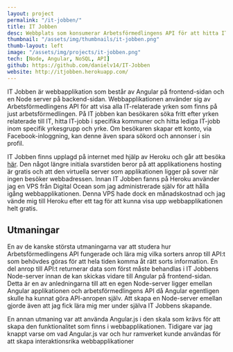 ```yaml
---
layout: project
permalink: "/it-jobben/"
title: IT Jobben
desc: Webbplats som konsumerar Arbetsförmedlingens API för att hitta IT-jobb
thumbnail: "/assets/img/thumbnails/it-jobben.png"
thumb-layout: left
image: "/assets/img/projects/it-jobben.png"
tech: [Node, Angular, NoSQL, API]
github: https://github.com/danielv14/IT-Jobben
website: http://itjobben.herokuapp.com/
---
```

IT Jobben är webbapplikation som består av Angular på frontend-sidan och en Node server på backend-sidan. Webbapplikationen använder sig av Arbetsförmedlingens API för att visa alla IT-relaterade yrken som finns på just arbetsförmedlingen. På IT jobben kan besökaren söka fritt efter yrken relaterade till IT, hitta IT-jobb i specifika kommuner och hitta lediga IT-jobb inom specifik yrkesgrupp och yrke. Om besökaren skapar ett konto, via Facebook-inloggning, kan denne även spara sökord och annonser i sin profil.

IT Jobben finns upplagd på internet med hjälp av Heroku och går att besöka [här](http://itjobben.herokuapp.com/). Den något längre initiala svarstiden beror på att applikationens hosting är gratis och att den virtuella server som applikationen ligger på sover när ingen besöker webbadressen. Innan IT Jobben fanns på Heroku använder jag en VPS från Digital Ocean som jag administrerade själv för att hålla igång webbapplikationen. Denna VPS hade dock en månadskostnad och jag vände mig till Heroku efter ett tag för att kunna visa upp webbapplikationen helt gratis.

## Utmaningar
En av de kanske största utmaningarna var att studera hur Arbetsförmedlingens API fungerade och lära mig vilka sorters anrop till API:t som behövdes göras för att hela tiden komma åt rätt sorts information. En del anrop till API:t returnerar data som först måste behandlas i IT Jobbens Node-server innan de kan skickas vidare till Angular på frontend-sidan. Detta är en av anledningarna till att en egen Node-server ligger emellan Angular applikationen och arbetsförmedlingens API då Angular egentligen skulle ha kunnat göra API-anropen själv. Att skapa en Node-server emellan gjorde även att jag fick lära mig mer under själva IT Jobbens skapande.

En annan utmaning var att använda Angular.js i den skala som krävs för att skapa den funktionalitet som finns i webbapplikationen. Tidigare var jag knappt varse om vad Angular.js var och hur ramverket kunde användas för att skapa interaktionsrika webbapplikationer
